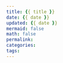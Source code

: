 ```yaml
---
title: {{ title }}
date: {{ date }}
updated: {{ date }}
mermaid: false
math: false
permalink:
categories:
tags:
---
```

